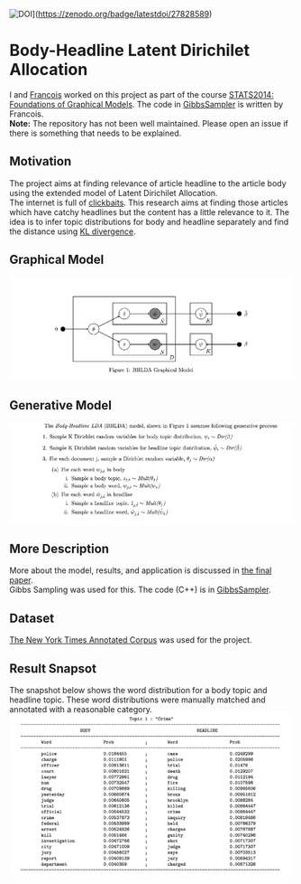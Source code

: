 ![DOI](https://zenodo.org/badge/27828589.svg)](https://zenodo.org/badge/latestdoi/27828589)

# Body-Headline Latent Dirichilet Allocation
I and [Francois](https://www.linkedin.com/in/francoisfagan/) worked on this project as part of the course [STATS2014: Foundations of Graphical Models](http://www.cs.columbia.edu/~blei/fogm/2014F/index.html). The code in [GibbsSampler](/GibbsSampler/) is written by Francois. 
<br>
<b>Note:</b> The repository has not been well maintained. Please open an issue if there is something that needs to be explained.

## Motivation
The project aims at finding relevance of article headline to the article body using the extended model of Latent Dirichilet Allocation. <br>
The internet is full of [clickbaits](https://en.wikipedia.org/wiki/Clickbait). This research aims at finding those articles which have catchy headlines but the content has a little relevance to it. The idea is to infer topic distributions for body and headline separately and find the distance using [KL divergence](https://en.wikipedia.org/wiki/Kullback%E2%80%93Leibler_divergence).
## Graphical Model
![](./docs/Model.png)
## Generative Model
![](./docs/gen.png)
## More Description
More about the model, results, and application is discussed in [the final paper](./docs/main.pdf).
<br>
Gibbs Sampling was used for this. The code (C++) is in [GibbsSampler](./GibbsSampler).
## Dataset
[The New York Times Annotated Corpus](https://catalog.ldc.upenn.edu/ldc2008t19) was used for the project.
## Result Snapsot
The snapshot below shows the word distribution for a body topic and headline topic. These word distributions were manually matched and annotated with a reasonable category.
<br>
![](./docs/results.png)
